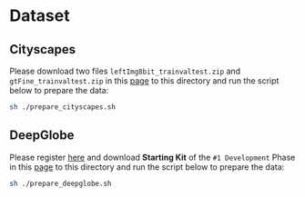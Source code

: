 # Dataset
## Cityscapes
Please download two files `leftImg8bit_trainvaltest.zip` and `gtFine_trainvaltest.zip` in this [page](https://www.cityscapes-dataset.com/downloads/) to this directory and run the script below to prepare the data:
```bash
sh ./prepare_cityscapes.sh
```

## DeepGlobe
Please register [here](https://competitions.codalab.org/competitions/18468) and download **Starting Kit** of the `#1 Development` Phase in this [page](https://competitions.codalab.org/competitions/18468#participate-get_starting_kit) to this directory and run the script below to prepare the data:
```bash
sh ./prepare_deepglobe.sh
```